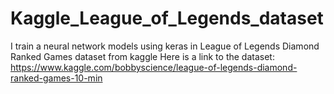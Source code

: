 # Kaggle_League_of_Legends_dataset
I train a neural network models using keras in League of Legends Diamond Ranked Games dataset from kaggle
Here is a link to the dataset: https://www.kaggle.com/bobbyscience/league-of-legends-diamond-ranked-games-10-min

